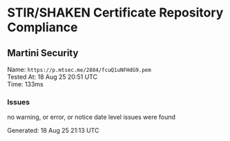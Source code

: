 # STIR/SHAKEN Certificate Repository Compliance

## Martini Security

Name: `https://p.mtsec.me/2884/fcuQ1uNFHdG9.pem`\
Tested At: 18 Aug 25 20:51 UTC\
Time: 133ms

### Issues

no warning, or error, or notice date level issues were found

Generated: 18 Aug 25 21:13 UTC